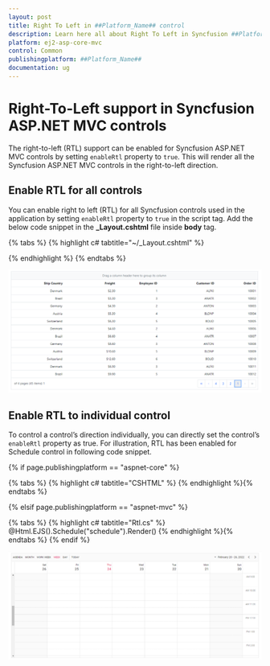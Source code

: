 ```yaml
---
layout: post
title: Right To Left in ##Platform_Name## control
description: Learn here all about Right To Left in Syncfusion ##Platform_Name## control of Syncfusion Essential JS 2 and more.
platform: ej2-asp-core-mvc
control: Common
publishingplatform: ##Platform_Name##
documentation: ug
---
```


# Right-To-Left support in Syncfusion ASP.NET MVC controls

The right-to-left (RTL) support can be enabled for Syncfusion ASP.NET MVC controls by setting `enableRtl` property to `true`. This will render all the Syncfusion ASP.NET MVC controls in the right-to-left direction.

## Enable RTL for all controls

You can enable right to left (RTL) for all Syncfusion controls used in the application by setting `enableRtl` property to `true` in the script tag. Add the below code snippet in the **_Layout.cshtml** file inside **body** tag.

{% tabs %}
{% highlight c# tabtitle="~/_Layout.cshtml" %}
<script>
    // Enables Right to left alignment for all controls
    ej.base.enableRtl(true);
</script>
{% endhighlight %}
{% endtabs %}

![Grid control is rendered from the right to left](images/rtl-grid.png)

## Enable RTL to individual control

To control a control’s direction individually, you can directly set the control’s `enableRtl` property as true. For illustration, RTL has been enabled for Schedule control in following code snippet.

{% if page.publishingplatform == "aspnet-core" %}

{% tabs %}
{% highlight c# tabtitle="CSHTML" %}
<ejs-schedule id="schedule" height="550px" enableRtl="true"></ejs-schedule>
{% endhighlight %}{% endtabs %}

{% elsif page.publishingplatform == "aspnet-mvc" %}

{% tabs %}
{% highlight c# tabtitle="Rtl.cs" %}
@Html.EJS().Schedule("schedule").Render()
{% endhighlight %}{% endtabs %}
{% endif %}

![Schedule control is rendered from the right-to-left](images/rightToLeft.png)


